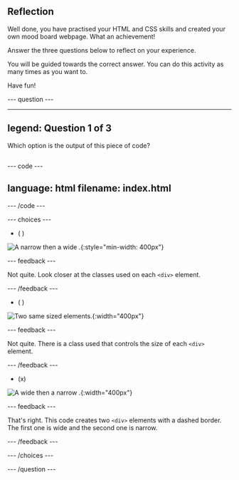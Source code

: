 ## Reflection

Well done, you have practised your HTML and CSS skills and created your own mood board webpage. What an achievement!

Answer the three questions below to reflect on your experience.

You will be guided towards the correct answer. You can do this activity as many times as you want to.

Have fun!

--- question ---

---

## legend: Question 1 of 3

Which option is the output of this piece of code?

##
--- code ---

language: html
filename: index.html
----------------------------------------------------

<section class="wrap">
  <div class="wide dashed-border tile">
  </div>
  <div class="narrow dashed-border tile">
  </div>
</section>

--- /code ---

--- choices ---

- ( )

![A narrow <div> then a wide <div>.](images/narrow-wide.png){:style="min-width: 400px"}

--- feedback ---

Not quite. Look closer at the classes used on each `<div>` element.

--- /feedback ---

- ( )

![Two same sized <div> elements.](images/normal-normal.png){:width="400px"}

--- feedback ---

Not quite. There is a class used that controls the size of each `<div>` element.

--- /feedback ---

- (x)

![A wide <div> then a narrow <div>.](images/wide-narrow.png){:width="400px"}

--- feedback ---

That's right. This code creates two `<div>` elements with a dashed border. The first one is wide and the second one is narrow.

--- /feedback ---

--- /choices ---

--- /question ---
